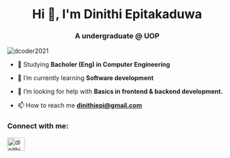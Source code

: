 <h1 align="center">Hi 👋, I'm Dinithi Epitakaduwa</h1>
<h3 align="center">A undergraduate @ UOP</h3>

<p align="left"> <img src="https://komarev.com/ghpvc/?username=dcoder2021&label=Profile%20views&color=0e75b6&style=flat" alt="dcoder2021" /> </p>

- 🔭 Studying **Bacholer (Eng) in Computer Engineering**

- 🌱 I’m currently learning **Software development**

- 🤝 I’m looking for help with **Basics in frontend & backend development.**

- 📫 How to reach me **dinithiepi@gmail.com**

<h3 align="left">Connect with me:</h3>
<p align="left">
<a href="https://www.linkedin.com/in/dinithi-epitakaduwa-6866a1336/" target="blank"><img align="center" src="https://raw.githubusercontent.com/rahuldkjain/github-profile-readme-generator/master/src/images/icons/Social/linked-in-alt.svg" alt="dinithi epitakaduwa" height="30" width="40" /></a>
</p>
